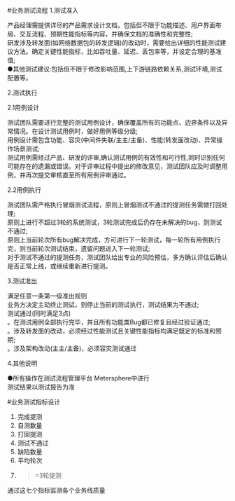 #业务测试流程
1.测试准入

产品经理需提供详尽的产品需求设计文档，包括但不限于功能描述、用户界面布局、交互流程、预期性能指标等内容，并确保文档的准确性和完整性;  
研发涉及转发面(如网络数据包的转发逻辑)的改动时，需要给出详细的性能测试建议方法。确定关键性能指标，比如吞吐量、延迟、丢包率等，并设定合理的基准值;  
●其他测试建议:包括但不限于修改影响范围,上下游链路依赖关系,测试环境,测试配置等。  

2.测试执行

2.1用例设计

测试团队需要进行完整的测试用例设计，确保覆盖所有的功能点、边界条件以及异常情况。在设计测试用例时，做好用例等级分级;  
用例设计需包含功能、容灾(中间件失联/主主/主备)、性能(转发面改动)、异常操作场景测试;  
测试用例需经过产品、研发的评审,确认测试用例的有效性和可行性,同时识别任何可能存在的遗漏或错误。对于评审过程中提出的修改意见，测试团队应及时调整用例，并再次提交审核直至所有用例评审通过。  

2.2用例执行

测试团队需严格执行冒烟测试流程，原则上冒烟测试不通过的提测任务需做打回处理;  
原则上进行不超过3轮的系统测试，3轮测试完成后仍存在未解决的bug，则测试不通过;  
原则上当前轮次所有bug解决完成，方可进行下一轮测试，每一轮所有用例执行完，则当前轮次测试结束，遗留问题进入下一轮测试;  
对于测试不通过的提测任务，测试团队给出专业的风险预估，多方确认评估后确认是否正常上线，或继续重新进行提测。  

3.测试准出

满足任意一条第一级准出规则  
业务方决定主动终止测试，则停止当前的测试执行，测试结果为不通过;  
测试通过(同时满足3点)  
。在测试用例全部执行完毕，并且所有功能类Bug都已修复且经过验证通过;  
。涉及转发面的改动，必须经过性能测试且关键性能指标均满足既定的标准和预期;  
。涉及架构改动(主主/主备)，必须容灾测试通过  

4.其他说明

●所有操作在测试流程管理平台 Metersphere中进行  
测试结果以测试报告为准

#业务测试指标设计
1. 完成提测
2. 自测数量
3. 打回提测
4. 测试不通过
5. 缺陷数量
6. 平均轮次
7. >=3轮提测

通过这七个指标监测各个业务线质量